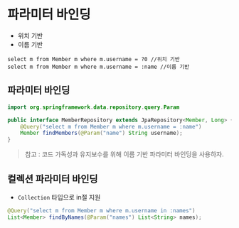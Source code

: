# 파라미터 바인딩
- 위치 기반
- 이름 기반
```jpaql
select m from Member m where m.username = ?0 //위치 기반
select m from Member m where m.username = :name //이름 기반
```

## 파라미터 바인딩
```java
import org.springframework.data.repository.query.Param

public interface MemberRepository extends JpaRepository<Member, Long> {
    @Query("select m from Member m where m.username = :name")
    Member findMembers(@Param("name") String username);
}
```
> 참고 : 코드 가독성과 유지보수를 위해 이름 기반 파라미터 바인딩을 사용하자.

## 컬렉션 파라미터 바인딩
- `Collection` 타입으로 in절 지원
```java
@Query("select m from Member m where m.username in :names")
List<Member> findByNames(@Param("names") List<String> names);
```
